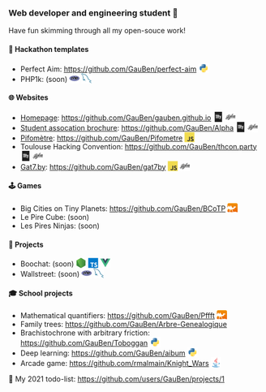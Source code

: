 ### Web developer and engineering student 👀

Have fun skimming through all my open-souce work!

#### 🥇 Hackathon templates
* Perfect Aim: https://github.com/GauBen/perfect-aim <img src="https://raw.githubusercontent.com/devicons/devicon/master/icons/python/python-original.svg" alt="Python" height=20 valign=text-bottom>
* PHP1k: (soon) <img src="https://raw.githubusercontent.com/devicons/devicon/master/icons/php/php-original.svg" alt="PHP" height=20 valign=text-bottom> <img src="https://raw.githubusercontent.com/devicons/devicon/master/icons/mysql/mysql-original.svg" alt="MySQL" height=20 valign=text-bottom>

#### 🌐 Websites
* [Homepage](https://gauben.github.io/): https://github.com/GauBen/gauben.github.io <img src="https://raw.githubusercontent.com/devicons/devicon/master/icons/eleventy/eleventy-original.svg" alt="Eleventy" height=20 valign=text-bottom> <img src="https://raw.githubusercontent.com/devicons/devicon/master/icons/stylus/stylus-original.svg" alt="Stylus" height=20 valign=text-bottom>
* [Student assocation brochure](https://alpha.bde.enseeiht.fr/): https://github.com/GauBen/Alpha <img src="https://raw.githubusercontent.com/devicons/devicon/master/icons/eleventy/eleventy-original.svg" alt="Eleventy" height=20 valign=text-bottom> <img src="https://raw.githubusercontent.com/devicons/devicon/master/icons/stylus/stylus-original.svg" alt="Stylus" height=20 valign=text-bottom>
* [Pifomètre](https://gauben.github.io/Pifometre/): https://github.com/GauBen/Pifometre <img src="https://raw.githubusercontent.com/devicons/devicon/master/icons/javascript/javascript-original.svg" alt="JavaScript" height=20 valign=text-bottom>
* Toulouse Hacking Convention: https://github.com/GauBen/thcon.party <img src="https://raw.githubusercontent.com/devicons/devicon/master/icons/eleventy/eleventy-original.svg" alt="Eleventy" height=20 valign=text-bottom> <img src="https://raw.githubusercontent.com/devicons/devicon/master/icons/stylus/stylus-original.svg" alt="Stylus" height=20 valign=text-bottom>
* [Gat7.by](https://gauben.github.io/gat7by/): https://github.com/GauBen/gat7by <img src="https://raw.githubusercontent.com/devicons/devicon/master/icons/javascript/javascript-original.svg" alt="JavaScript" height=20 valign=text-bottom> <img src="https://raw.githubusercontent.com/devicons/devicon/master/icons/stylus/stylus-original.svg" alt="Stylus" height=20 valign=text-bottom>

#### 🕹 Games
* Big Cities on Tiny Planets: https://github.com/GauBen/BCoTP <img src="https://raw.githubusercontent.com/devicons/devicon/master/icons/ocaml/ocaml-original.svg" alt="OCaml" height=20 valign=text-bottom>
* Le Pire Cube: (soon)
* Les Pires Ninjas: (soon)

#### 🚀 Projects
* Boochat: (soon) <img src="https://raw.githubusercontent.com/devicons/devicon/master/icons/nodejs/nodejs-original.svg" alt="Node.js" height=20 valign=text-bottom> <img src="https://raw.githubusercontent.com/devicons/devicon/master/icons/typescript/typescript-original.svg" alt="TypeScript" height=20 valign=text-bottom> <img src="https://raw.githubusercontent.com/devicons/devicon/master/icons/vuejs/vuejs-original.svg" alt="Vue.js" height=20 valign=text-bottom>
* Wallstreet: (soon) <img src="https://raw.githubusercontent.com/devicons/devicon/master/icons/php/php-original.svg" alt="PHP" height=20 valign=text-bottom> <img src="https://raw.githubusercontent.com/devicons/devicon/master/icons/mysql/mysql-original.svg" alt="MySQL" height=20 valign=text-bottom>

#### 🎓 School projects
* Mathematical quantifiers: https://github.com/GauBen/Pffft <img src="https://raw.githubusercontent.com/devicons/devicon/master/icons/ocaml/ocaml-original.svg" alt="OCaml" height=20 valign=text-bottom>
* Family trees: https://github.com/GauBen/Arbre-Genealogique
* Brachistochrone with arbitrary friction: https://github.com/GauBen/Toboggan <img src="https://raw.githubusercontent.com/devicons/devicon/master/icons/python/python-original.svg" alt="Python" height=20 valign=text-bottom>
* Deep learning: https://github.com/GauBen/aibum <img src="https://raw.githubusercontent.com/devicons/devicon/master/icons/python/python-original.svg" alt="Python" height=20 valign=text-bottom>
* Arcade game: https://github.com/rmalmain/Knight_Wars <img src="https://raw.githubusercontent.com/devicons/devicon/master/icons/java/java-original.svg" alt="Java" height=20 valign=text-bottom>

🚩 My 2021 todo-list: https://github.com/users/GauBen/projects/1
